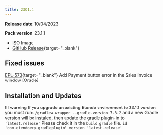 ```yaml
---
title: 23Q1.1
---
```


**Release date**: 10/04/2023

**Pack version**: 23.1.1
- ISO Image
- [GitHub Release](https://github.com/etendosoftware/etendo_core/releases/tag/23.1.1){target="\_blank"}

## Fixed issues
[EPL-573](https://github.com/etendosoftware/etendo_core/issues/159){target="\_blank"} Add Payment button error in the Sales Invoice window [Oracle]



## Installation and Updates

!!! warning
    If you upgrade an existing Etendo environment to 23.1.1 version you must run:`./gradlew wrapper --gradle-version 7.3.2` and a new Gradle version will be instaled, then update the gradle plugin-in to `'latest.release'`
    Please check it in the `build.gradle` file.
    `id 'com.etendoerp.gradleplugin' version 'latest.release'`
